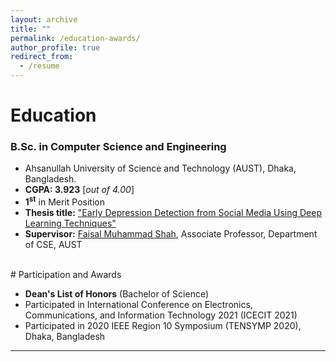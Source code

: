```yaml
---
layout: archive
title: ""
permalink: /education-awards/
author_profile: true
redirect_from:
  - /resume
---
```



# Education

### B.Sc. in Computer Science and Engineering


* Ahsanullah University of Science and Technology (AUST), Dhaka, Bangladesh.
* **CGPA:  3.923** [*out of 4.00*]
* **1<sup>st</sup>** in Merit Position
* **Thesis title:** ["Early Depression Detection from Social Media Using Deep Learning Techniques"](https://Farzad-1996.github.io/files/Farzad_B.Sc._Thesis.pdf) 
* **Supervisor:** [Faisal Muhammad Shah](https://scholar.google.com/citations?user=su683LQAAAAJ&hl=en), Associate Professor, Department of CSE, AUST

<br /> 
# Participation and Awards

* **Dean's List of Honors** (Bachelor of Science)
* Participated in International Conference on Electronics, Communications, and Information Technology 2021 (ICECIT 2021)
* Participated in 2020 IEEE Region 10 Symposium (TENSYMP 2020), Dhaka, Bangladesh
___________________________________________
